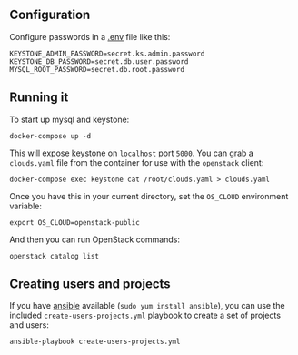 ## Configuration

Configure passwords in a [.env][] file like this:

[.env]: https://docs.docker.com/compose/environment-variables/#the-env-file

```
KEYSTONE_ADMIN_PASSWORD=secret.ks.admin.password
KEYSTONE_DB_PASSWORD=secret.db.user.password
MYSQL_ROOT_PASSWORD=secret.db.root.password
```

## Running it

To start up mysql and keystone:

```
docker-compose up -d
```

This will expose keystone on `localhost` port `5000`. You can grab a `clouds.yaml` file from the container for use with the `openstack` client:

```
docker-compose exec keystone cat /root/clouds.yaml > clouds.yaml
```

Once you have this in your current directory, set the `OS_CLOUD` environment variable:

```
export OS_CLOUD=openstack-public
```

And then you can run OpenStack commands:

```
openstack catalog list
```

## Creating users and projects

If you have [ansible][] available (`sudo yum install ansible`), you can use the included `create-users-projects.yml` playbook to create a set of projects and users:

```
ansible-playbook create-users-projects.yml
```

[ansible]: https://www.ansible.com/
